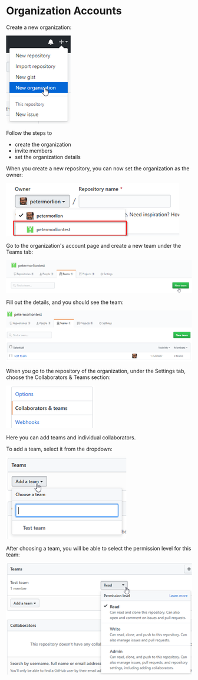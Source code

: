 # Organization Accounts

Create a new organization:

![Create organization](../../img/github-organizations-1.png)

Follow the steps to
- create the organization
- invite members
- set the organization details

When you create a new repository, you can now set the organization as the owner:

![Create repository](../../img/github-organizations-2.png)

Go to the organization's account page and create a new team under the Teams tab:

![New team](../../img/github-organizations-3.png)

Fill out the details, and you should see the team:

![Teams](../../img/github-organizations-4.png)

When you go to the repository of the organization, under the Settings tab, choose the Collaborators & Teams section:

![Collaborators & teams](../../img/github-organizations-5.png)

Here you can add teams and individual collaborators.

To add a team, select it from the dropdown:

![Adding a team](../../img/github-organizations-6.png)

After choosing a team, you will be able to select the permission level for this team:

![Setting permission level for a team](../../img/github-organizations-7.png)
